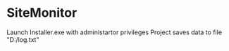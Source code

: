 # SiteMonitor
Launch Installer.exe with administartor privileges
Project saves data to file "D:/log.txt"
